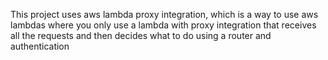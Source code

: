 This project uses aws lambda proxy integration, which is a way to use aws lambdas where you only use a lambda with proxy integration that receives all the requests
and then decides what to do using a router and authentication
